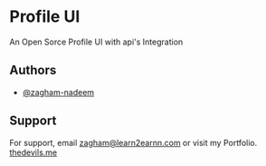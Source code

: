 
# Profile UI

An Open Sorce Profile UI with api's Integration


## Authors

- [@zagham-nadeem](https://www.github.com/zagham-nadeem)


## Support

For support, email zagham@learn2earnn.com or visit my Portfolio.
[thedevils.me](www.thedevils.me)

